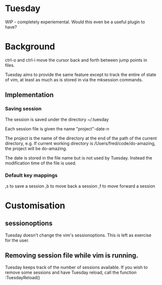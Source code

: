 # Tuesday

WIP - completely experiemental. Would this even be a useful plugin to have?

# Background

ctrl-o and ctrl-i move the cursor back and forth between jump points in files.

Tuesday aims to provide the same feature except to track the entire of state of vim, at least as much as is stored in via the mksession commands.

## Implementation

### Saving session

The session is saved under the directory ~/.tuesday

Each session file is given the name "project"-date-n

The project is the name of the directory at the end of the path of the current directory, e.g. If current working directory is /Users/fred/code/do-amazing, the project will be do-amazing.

The date is stored in the file name but is not used by Tuesday. Instead the modification time of the file is used.

### Default key mappings

,s to save a session
,b to move back a session
,f to move forward a session

# Customisation

## sessionoptions

Tuesday doesn't change the vim's sessionoptions. This is left as exercise for the user.

## Removing session file while vim is running.

Tuesday keeps track of the number of sessions available. If you wish to remove some sessions and have Tuesday reload, call the function :TuesdayReload()
